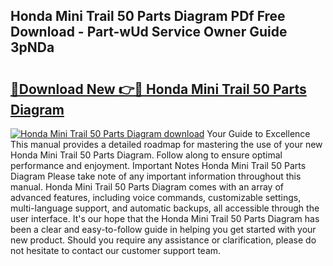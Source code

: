 ## Honda Mini Trail 50 Parts Diagram PDf Free Download - Part-wUd Service Owner Guide 3pNDa

# <h2><a href="http://dftfn08.blite.top/?on=Honda+Mini+Trail+50+Parts+Diagram">🔗Download New 👉🔴 Honda Mini Trail 50 Parts Diagram</a></h2>

[![Honda Mini Trail 50 Parts Diagram download](https://i.imgur.com/lujVjoI.png)](http://dftfn08.blite.top/?on=Honda+Mini+Trail+50+Parts+Diagram)
Your Guide to Excellence This manual provides a detailed roadmap for mastering the use of your new Honda Mini Trail 50 Parts Diagram. Follow along to ensure optimal performance and enjoyment. Important Notes Honda Mini Trail 50 Parts Diagram Please take note of any important information throughout this manual. Honda Mini Trail 50 Parts Diagram comes with an array of advanced features, including voice commands, customizable settings, multi-language support, and automatic backups, all accessible through the user interface. It's our hope that the Honda Mini Trail 50 Parts Diagram has been a clear and easy-to-follow guide in helping you get started with your new product. Should you require any assistance or clarification, please do not hesitate to contact our customer support team.
